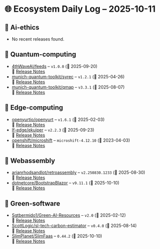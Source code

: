 # 🌐 Ecosystem Daily Log – 2025-10-11

## 🔹 Ai-ethics
- No recent releases found.

## 🔹 Quantum-computing
- [4thWaveAI/feeds](https://github.com/4thWaveAI/feeds/releases/tag/v1.0.0) – `v1.0.0` (📅 2025-09-20)  
  🔗 [Release Notes](https://github.com/4thWaveAI/feeds/releases/tag/v1.0.0)
- [munich-quantum-toolkit/syrec](https://github.com/munich-quantum-toolkit/syrec/releases/tag/v1.2.1) – `v1.2.1` (📅 2025-04-26)  
  🔗 [Release Notes](https://github.com/munich-quantum-toolkit/syrec/releases/tag/v1.2.1)
- [munich-quantum-toolkit/qmap](https://github.com/munich-quantum-toolkit/qmap/releases/tag/v3.3.1) – `v3.3.1` (📅 2025-08-07)  
  🔗 [Release Notes](https://github.com/munich-quantum-toolkit/qmap/releases/tag/v3.3.1)

## 🔹 Edge-computing
- [openyurtio/openyurt](https://github.com/openyurtio/openyurt/releases/tag/v1.6.1) – `v1.6.1` (📅 2025-02-03)  
  🔗 [Release Notes](https://github.com/openyurtio/openyurt/releases/tag/v1.6.1)
- [lf-edge/ekuiper](https://github.com/lf-edge/ekuiper/releases/tag/v2.2.3) – `v2.2.3` (📅 2025-09-23)  
  🔗 [Release Notes](https://github.com/lf-edge/ekuiper/releases/tag/v2.2.3)
- [openshift/microshift](https://github.com/openshift/microshift/releases/tag/microshift-4.12.10) – `microshift-4.12.10` (📅 2023-04-03)  
  🔗 [Release Notes](https://github.com/openshift/microshift/releases/tag/microshift-4.12.10)

## 🔹 Webassembly
- [arianrhodsandlot/retroassembly](https://github.com/arianrhodsandlot/retroassembly/releases/tag/v2.250830.1233) – `v2.250830.1233` (📅 2025-08-30)  
  🔗 [Release Notes](https://github.com/arianrhodsandlot/retroassembly/releases/tag/v2.250830.1233)
- [dotnetcore/BootstrapBlazor](https://github.com/dotnetcore/BootstrapBlazor/releases/tag/v9.11.1) – `v9.11.1` (📅 2025-10-10)  
  🔗 [Release Notes](https://github.com/dotnetcore/BootstrapBlazor/releases/tag/v9.11.1)

## 🔹 Green-software
- [Sgtbermido1/Green-AI-Resources](https://github.com/Sgtbermido1/Green-AI-Resources/releases/tag/v2.0) – `v2.0` (📅 2025-02-12)  
  🔗 [Release Notes](https://github.com/Sgtbermido1/Green-AI-Resources/releases/tag/v2.0)
- [ScottLogic/sl-tech-carbon-estimator](https://github.com/ScottLogic/sl-tech-carbon-estimator/releases/tag/v0.4.0) – `v0.4.0` (📅 2025-08-14)  
  🔗 [Release Notes](https://github.com/ScottLogic/sl-tech-carbon-estimator/releases/tag/v0.4.0)
- [SlimPlanet/SlimFaas](https://github.com/SlimPlanet/SlimFaas/releases/tag/0.44.2) – `0.44.2` (📅 2025-10-10)  
  🔗 [Release Notes](https://github.com/SlimPlanet/SlimFaas/releases/tag/0.44.2)